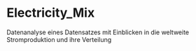 # Electricity_Mix
Datenanalyse eines Datensatzes mit Einblicken in die weltweite Stromproduktion und ihre Verteilung
